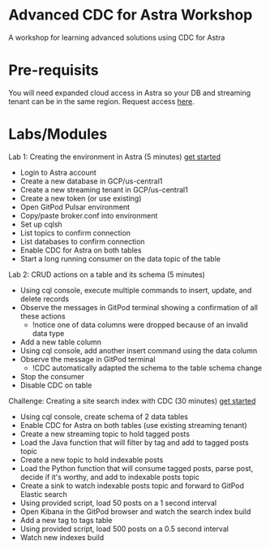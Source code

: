 # Advanced CDC for Astra Workshop

A workshop for learning advanced solutions using CDC for Astra

# Pre-requisits

You will need expanded cloud access in Astra so your DB and streaming tenant can be in the same region. Request access [here](https://forms.gle/9y5gYrjeh8Qz9Y457).

# Labs/Modules

Lab 1: Creating the environment in Astra (5 minutes) [get started](/Lab1/01-setup-astra.md)
- Login to Astra account
- Create a new database in GCP/us-central1
- Create a new streaming tenant in GCP/us-central1
- Create a new token (or use existing)
- Open GitPod Pulsar environment
- Copy/paste broker.conf into environment
- Set up cqlsh
- List topics to confirm connection
- List databases to confirm connection
- Enable CDC for Astra on both tables
- Start a long running consumer on the data topic of the table

Lab 2: CRUD actions on a table and its schema (5 minutes)
- Using cql console, execute multiple commands to insert, update, and delete records
- Observe the messages in GitPod terminal showing a confirmation of all these actions
    - !notice one of data columns were dropped because of an invalid data type
- Add a new table column
- Using cql console, add another insert command using the data column
- Observe the message in GitPod terminal
    - !CDC automatically adapted the schema to the table schema change
- Stop the consumer
- Disable CDC on table

Challenge: Creating a site search index with CDC (30 minutes) [get started](/search-index-challenge.md)
- Using cql console, create schema of 2 data tables
- Enable CDC for Astra on both tables (use existing streaming tenant)
- Create a new streaming topic to hold tagged posts
- Load the Java function that will filter by tag and add to tagged posts topic
- Create a new topic to hold indexable posts
- Load the Python function that will consume tagged posts, parse post, decide if it's worthy, and add to indexable posts topic
- Create a sink to watch indexable posts topic and forward to GitPod Elastic search
- Using provided script, load 50 posts on a 1 second interval
- Open Kibana in the GitPod browser and watch the search index build
- Add a new tag to tags table
- Using provided script, load 500 posts on a 0.5 second interval
- Watch new indexes build
